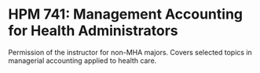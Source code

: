 # HPM 741: Management Accounting for Health Administrators

Permission of the instructor for non-MHA majors. Covers selected topics in managerial accounting applied to health care.
